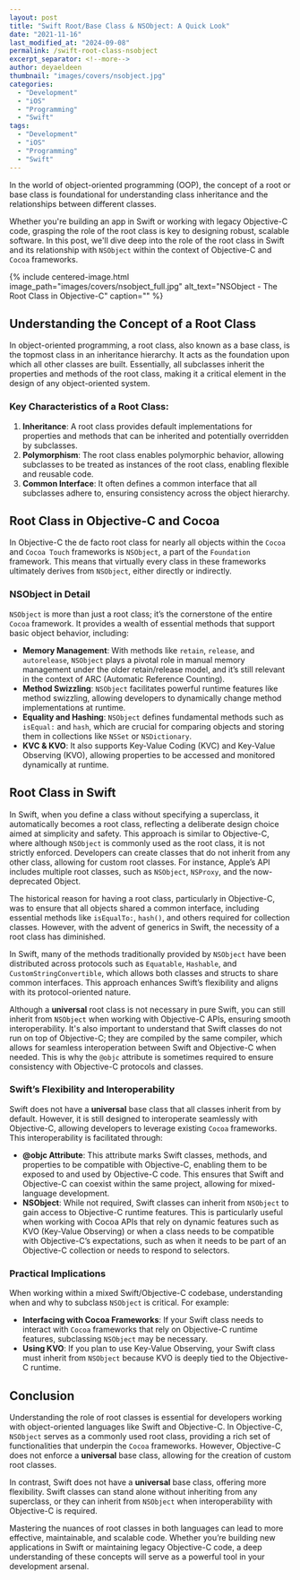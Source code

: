 ```yaml
---
layout: post
title: "Swift Root/Base Class & NSObject: A Quick Look"
date: "2021-11-16"
last_modified_at: "2024-09-08"
permalink: /swift-root-class-nsobject
excerpt_separator: <!--more-->
author: deyaeldeen
thumbnail: "images/covers/nsobject.jpg"
categories: 
  - "Development"
  - "iOS"
  - "Programming"
  - "Swift"
tags: 
  - "Development"
  - "iOS"
  - "Programming"
  - "Swift"
---
```


In the world of object-oriented programming (OOP), the concept of a root or base class is foundational for understanding class inheritance and the relationships between different classes. 

<!--more-->
Whether you're building an app in Swift or working with legacy Objective-C code, grasping the role of the root class is key to designing robust, scalable software. 
In this post, we'll dive deep into the role of the root class in Swift and its relationship with `NSObject` within the context of Objective-C and `Cocoa` frameworks.


{%
 include centered-image.html 
 image_path="images/covers/nsobject_full.jpg"
 alt_text="NSObject - The Root Class in Objective-C"
 caption=""
%}

## Understanding the Concept of a Root Class

In object-oriented programming, a root class, also known as a base class, is the topmost class in an inheritance hierarchy. It acts as the foundation upon which all other classes are built. Essentially, all subclasses inherit the properties and methods of the root class, making it a critical element in the design of any object-oriented system.

### Key Characteristics of a Root Class:

1. **Inheritance**: A root class provides default implementations for properties and methods that can be inherited and potentially overridden by subclasses.
2. **Polymorphism**: The root class enables polymorphic behavior, allowing subclasses to be treated as instances of the root class, enabling flexible and reusable code.
3. **Common Interface**: It often defines a common interface that all subclasses adhere to, ensuring consistency across the object hierarchy.

## Root Class in Objective-C and Cocoa

In Objective-C the de facto root class for nearly all objects within the `Cocoa` and `Cocoa Touch` frameworks is `NSObject`, a part of the `Foundation` framework. This means that virtually every class in these frameworks ultimately derives from `NSObject`, either directly or indirectly.

### NSObject in Detail

`NSObject` is more than just a root class; it’s the cornerstone of the entire `Cocoa` framework. It provides a wealth of essential methods that support basic object behavior, including:

- **Memory Management**: With methods like `retain`, `release`, and `autorelease`, `NSObject` plays a pivotal role in manual memory management under the older retain/release model, and it’s still relevant in the context of ARC (Automatic Reference Counting).
- **Method Swizzling**: `NSObject` facilitates powerful runtime features like method swizzling, allowing developers to dynamically change method implementations at runtime.
- **Equality and Hashing**: `NSObject` defines fundamental methods such as `isEqual:` and `hash`, which are crucial for comparing objects and storing them in collections like `NSSet` or `NSDictionary`.
- **KVC & KVO**: It also supports Key-Value Coding (KVC) and Key-Value Observing (KVO), allowing properties to be accessed and monitored dynamically at runtime.

## Root Class in Swift

In Swift, when you define a class without specifying a superclass, it automatically becomes a root class, reflecting a deliberate design choice aimed at simplicity and safety. This approach is similar to Objective-C, where although `NSObject` is commonly used as the root class, it is not strictly enforced. Developers can create classes that do not inherit from any other class, allowing for custom root classes. For instance, Apple’s API includes multiple root classes, such as `NSObject`, `NSProxy`, and the now-deprecated Object.

The historical reason for having a root class, particularly in Objective-C, was to ensure that all objects shared a common interface, including essential methods like `isEqualTo:`, `hash()`, and others required for collection classes. However, with the advent of generics in Swift, the necessity of a root class has diminished.

In Swift, many of the methods traditionally provided by `NSObject` have been distributed across protocols such as `Equatable`, `Hashable`, and `CustomStringConvertible`, which allows both classes and structs to share common interfaces. This approach enhances Swift’s flexibility and aligns with its protocol-oriented nature.

Although a **universal** root class is not necessary in pure Swift, you can still inherit from `NSObject` when working with Objective-C APIs, ensuring smooth interoperability. It's also important to understand that Swift classes do not run on top of Objective-C; they are compiled by the same compiler, which allows for seamless interoperation between Swift and Objective-C when needed. This is why the `@objc` attribute is sometimes required to ensure consistency with Objective-C protocols and classes.

### Swift’s Flexibility and Interoperability

Swift does not have a **universal** base class that all classes inherit from by default. However, it is still designed to interoperate seamlessly with Objective-C, allowing developers to leverage existing `Cocoa` frameworks. This interoperability is facilitated through:

- **@objc Attribute**: This attribute marks Swift classes, methods, and properties to be compatible with Objective-C, enabling them to be exposed to and used by Objective-C code. This ensures that Swift and Objective-C can coexist within the same project, allowing for mixed-language development.
- **NSObject**: While not required, Swift classes can inherit from `NSObject` to gain access to Objective-C runtime features. This is particularly useful when working with Cocoa APIs that rely on dynamic features such as KVO (Key-Value Observing) or when a class needs to be compatible with Objective-C’s expectations, such as when it needs to be part of an Objective-C collection or needs to respond to selectors.


### Practical Implications

When working within a mixed Swift/Objective-C codebase, understanding when and why to subclass `NSObject` is critical. For example:

- **Interfacing with Cocoa Frameworks**: If your Swift class needs to interact with `Cocoa` frameworks that rely on Objective-C runtime features, subclassing `NSObject` may be necessary.
- **Using KVO**: If you plan to use Key-Value Observing, your Swift class must inherit from `NSObject` because KVO is deeply tied to the Objective-C runtime.

## Conclusion

Understanding the role of root classes is essential for developers working with object-oriented languages like Swift and Objective-C. In Objective-C, `NSObject` serves as a commonly used root class, providing a rich set of functionalities that underpin the `Cocoa` frameworks. However, Objective-C does not enforce a **universal** base class, allowing for the creation of custom root classes.

In contrast, Swift does not have a **universal** base class, offering more flexibility. Swift classes can stand alone without inheriting from any superclass, or they can inherit from `NSObject` when interoperability with Objective-C is required.

Mastering the nuances of root classes in both languages can lead to more effective, maintainable, and scalable code. Whether you’re building new applications in Swift or maintaining legacy Objective-C code, a deep understanding of these concepts will serve as a powerful tool in your development arsenal.

